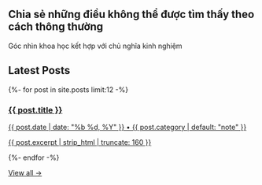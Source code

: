 <section class="hero">
    <h1>Chia sẻ những điều không thể được tìm thấy theo cách thông thường</h1>
    <p class="muted">Góc nhìn khoa học kết hợp với chủ nghĩa kinh nghiệm</p>
</section>

<section class="posts">
  <h2>Latest Posts</h2>
  <div class="cards">
    {%- for post in site.posts limit:12 -%}
    <article class="card">
      <a class="card__link" href="{{ post.url | relative_url }}">
        <h3 class="card__title">{{ post.title }}</h3>
        <p class="card__meta">{{ post.date | date: "%b %d, %Y" }} • {{ post.category | default: "note" }}</p>
        <p class="card__excerpt">{{ post.excerpt | strip_html | truncate: 160 }}</p>
      </a>
    </article>
    {%- endfor -%}
  </div>
  <p class="more"><a href="{{ '/pages/archive/' | relative_url }}">View all →</a></p>
</section>
